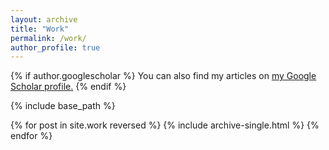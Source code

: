 ```yaml
---
layout: archive
title: "Work"
permalink: /work/
author_profile: true
---
```


{% if author.googlescholar %}
  You can also find my articles on <u><a href="{{author.googlescholar}}">my Google Scholar profile</a>.</u>
{% endif %}

{% include base_path %}

{% for post in site.work reversed %}
  {% include archive-single.html %}
{% endfor %}
